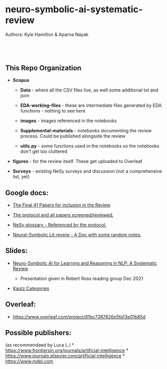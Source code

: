 neuro-symbolic-ai-systematic-review
===================================

Authors: Kyle Hamilton & Aparna Nayak

 
-

This Repo Organization
----------------------

-   **Scopus**

    -   **Data** - where all the CSV files live, as well some additional txt and
        json

    -   **EDA-working-files** - these are intermediate files generated by EDA
        functions - nothing to see here

    -   **images** - images referenced in the notebooks

    -   **Supplemental-materials** - notebooks documenting the review process.
        Could be published alongside the review

    -   **utils.py** - some functions used in the notebooks so the notebooks
        don’t get too cluttered

-   **figures** - for the review itself. These get uploaded to Overleaf

-   **Surveys** - existing NeSy surveys and discussion (not a comprehensive
    list, yet)

Google docs:
------------

-   [The Final 41 Papers for inclusion in the
    Review](https://docs.google.com/spreadsheets/d/1TY3cgr422oJrLIwWZWxeFae9B0yaofpthFsxMPyIrUs/edit#gid=1461992981).

-   [The protocol and all papers
    screened/reviewed.](https://docs.google.com/spreadsheets/d/1mMiZ5twurucBnW_EScDh9GT5-io9Q7XlKVY_nIOH6rA/edit#gid=1747218129)

-   [NeSy glossary - Referenced by the
    protocol.](https://docs.google.com/spreadsheets/d/1VzW2_ytt7A-f4IG0iVJdowr2s-9A7oQmYTkCghmcWk0/edit#gid=0)

-   [Neural-Symbolic Lit reveiw - A Doc with some random
    notes.](https://docs.google.com/document/d/1JtQiJ14oS--3bqsiD1SDfQqnVQgr6_mRK2aFNG01bis/edit#heading=h.akl3ltvcromx)

Slides:
-------

-   [Neuro-Symbolic AI for Learning and Reasoning in NLP: A Systematic
    Review](https://docs.google.com/presentation/d/1dl849Ka0RF6Q57EFCplc-PJ5mkyWLrlw5CeP644Afkw/edit#slide=id.gfbe02c523e_2_19)
    - Presentation given in Robert Ross reading group Dec 2021

-   [Kautz
    Categories](https://docs.google.com/presentation/d/1MwTgThgvFzX2V6fB8BxYo1HqZttkmOwpdya6Iupohx0/edit#slide=id.gf2427277b3_0_10)

Overleaf:
---------

-   <https://www.overleaf.com/project/61bc7387826e5fa13e01b85d>

Possible publishers:
--------------------

(as recommendaed by Luca L.) \*
https://www.frontiersin.org/journals/artificial-intelligence \*
https://www.journals.elsevier.com/artificial-intelligence \*
https://www.mdpi.com
